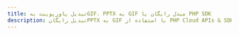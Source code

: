 ---title: تبدیل پاورپوینت بهGIF، PPTX به GIF مبدل رایگان یا PHP SDKdescription: تبدیل رایگانPPTX به GIF با استفاده از PHP Cloud APIs & SDK. همچنین اسناد Microsoft PowerPoint را در Cloud ایجاد، ویرایش و رندر کنید.---